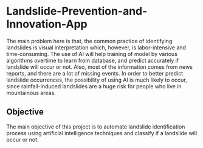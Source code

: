 # Landslide-Prevention-and-Innovation-App
The main problem here is that, the common practice of identifying landslides is visual interpretation which, however, is labor-intensive and time-consuming. The use of AI will help training of model by various algorithms overtime to learn from database, and predict accurately if landslide will occur or not.
Also, most of the information comes from news reports, and there are a lot of missing events. In order to better predict landslide occurrences, the possibility of using AI is much likely to occur, since rainfall-induced landslides are a huge risk for people who live in mountainous areas.

## Objective
The main objective of this project is to automate landslide identification process using artificial intelligence techniques and classify if a landslide will occur or not.

